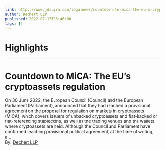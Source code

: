 ```yaml
---
link: https://www.jdsupra.com/legalnews/countdown-to-mica-the-eu-s-cryptoassets-7919247/
author: Dechert LLP
published: 2022-07-15T16:46:00
tags: []
---
```

# Highlights


---
# Countdown to MiCA: The EU’s cryptoassets regulation
On 30 June 2022, the European Council (Council) and the European Parliament (Parliament), announced that they had reached a provisional agreement on the proposal for regulation on markets in cryptoassets (MiCA), which covers issuers of unbacked cryptoassets and fiat-backed or fiat-referencing stablecoins, as well as the trading venues and the wallets where cryptoassets are held. Although the Council and Parliament have confirmed reaching provisional political agreement, at the time of writing, a...  
By: [Dechert LLP](https://www.jdsupra.com/profile/dechert/)